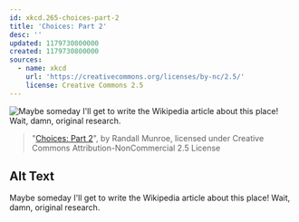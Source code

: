 ```yaml
---
id: xkcd.265-choices-part-2
title: 'Choices: Part 2'
desc: ''
updated: 1179730800000
created: 1179730800000
sources:
  - name: xkcd
    url: 'https://creativecommons.org/licenses/by-nc/2.5/'
    license: Creative Commons 2.5
---
```

![Maybe someday I'll get to write the Wikipedia article about this place!  Wait, damn, original research.](https://imgs.xkcd.com/comics/choices_part_2.jpg)
> "[Choices: Part 2](https://xkcd.com/265/)", by Randall Munroe, licensed under Creative Commons Attribution-NonCommercial 2.5 License

## Alt Text
Maybe someday I'll get to write the Wikipedia article about this place!  Wait, damn, original research.
